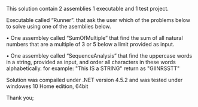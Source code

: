 This solution contain 2 assemblies 1 executable and 1 test project.

Executable called “Runner”. that ask the user which of the problems below to solve using one of the asemblies below.

• One assembley called  “SumOfMultiple” that find the sum of all natural numbers that are a multiple of 3 or 5 below a limit provided
as input.

• One assembley called “SequenceAnalysis” that find the uppercase words in a string, provided as input, and order all characters in these
words alphabetically. for example: "This IS a STRING" return as "GIINRSSTT"

Solution was compailed under .NET version 4.5.2 and was tested under windowes 10 Home edition, 64bit

Thank you;

